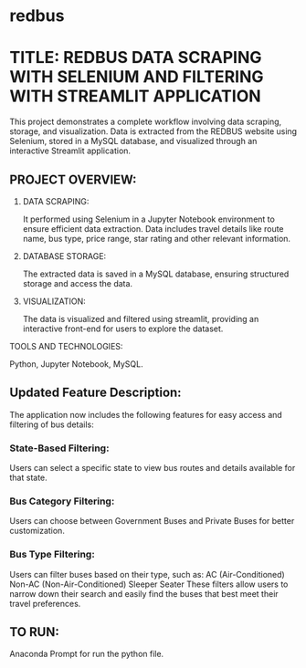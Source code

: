 # redbus
# TITLE: REDBUS DATA SCRAPING  WITH SELENIUM AND FILTERING WITH STREAMLIT APPLICATION


This project demonstrates a complete workflow involving data scraping, storage, and visualization.  Data is extracted from the REDBUS website using Selenium, stored in a MySQL database, and visualized through an interactive Streamlit application.

## PROJECT OVERVIEW:
1. DATA SCRAPING:

   It performed  using Selenium in a Jupyter Notebook environment to ensure efficient data 
   extraction.
   Data includes travel details like route name, bus type, price range, star rating and other 
   relevant information.
   
3. DATABASE STORAGE:

   The extracted data is saved in a MySQL database, ensuring structured storage and access the 
   data.

5. VISUALIZATION:

   The data is visualized and filtered using streamlit, providing an interactive front-end for 
   users to explore the dataset.

TOOLS AND TECHNOLOGIES:

Python, Jupyter Notebook, MySQL.

## Updated Feature Description:

The application now includes the following features for easy access and filtering of bus details:

### State-Based Filtering:

Users can select a specific state to view bus routes and details available for that state.

### Bus Category Filtering:

Users can choose between Government Buses and Private Buses for better customization.

### Bus Type Filtering:

Users can filter buses based on their type, such as:
AC (Air-Conditioned)
Non-AC (Non-Air-Conditioned)
Sleeper
Seater
These filters allow users to narrow down their search and easily find the buses that best meet their travel preferences.

## TO RUN:
Anaconda Prompt for run the python file.


